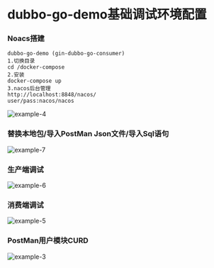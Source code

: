 # dubbo-go-demo基础调试环境配置

### Noacs搭建
```code
dubbo-go-demo (gin-dubbo-go-consumer)
1.切换目录
cd /docker-compose 
2.安装
docker-compose up
3.nacos后台管理
http://localhost:8848/nacos/ 
user/pass:nacos/nacos
```
![example-4](https://github.com/MengyangRen/dubbo-go-demo/blob/gin-dubbo-go-consumer/doc/example-04.jpg)
### 替换本地包/导入PostMan Json文件/导入Sql语句
![example-7](https://github.com/MengyangRen/dubbo-go-demo/blob/gin-dubbo-go-consumer/doc/example-07.jpg)
### 生产端调试
![example-6](https://github.com/MengyangRen/dubbo-go-demo/blob/gin-dubbo-go-consumer/doc/example-06.jpg)
### 消费端调试
![example-5](https://github.com/MengyangRen/dubbo-go-demo/blob/gin-dubbo-go-consumer/doc/example-05.jpg)
### PostMan用户模块CURD 
![example-3](https://github.com/MengyangRen/dubbo-go-demo/blob/gin-dubbo-go-consumer/doc/example-03.jpg)